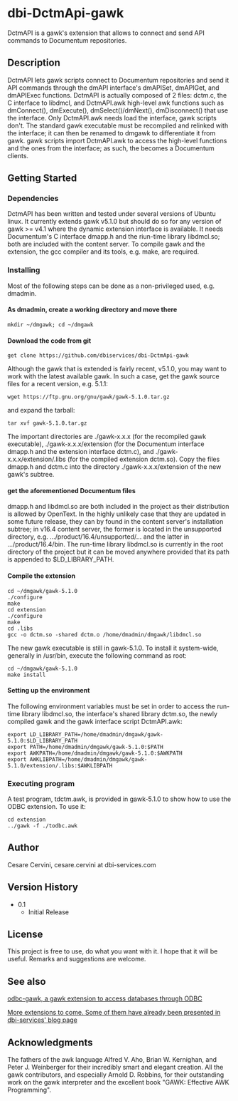 # dbi-DctmApi-gawk

DctmAPI is a gawk's extension that allows to connect and send API commands to Documentum repositories.

## Description

DctmAPI lets gawk scripts connect to Documentum repositories and send it API commands through the dmAPI interface's dmAPISet, dmAPIGet, and dmAPIExec functions.
DctmAPI is actually composed of 2 files: dctm.c, the C interface to libdmcl, and DctmAPI.awk high-level awk functions such as dmConnect(), dmExecute(), dmSelect()/dmNext(), dmDisconnect() that use the interface. Only DctmAPI.awk needs load the interface, gawk scripts don't.
The standard gawk executable must be recompiled and relinked with the interface; it can then be renamed to dmgawk to differentiate it from gawk.
gawk scripts import DctmAPI.awk to access the high-level functions and the ones from the interface; as such, the becomes a Documentum clients.

## Getting Started

### Dependencies

DctmAPI has been written and tested under several versions of Ubuntu linux.
It currently extends gawk v5.1.0 but should do so for any version of gawk >= v4.1 where the dynamic extension interface is available.
It needs Documentum's C interface dmapp.h and the riun-time library libdmcl.so; both are included with the content server.
To compile gawk and the extension, the gcc compiler and its tools, e.g. make, are required.

### Installing

Most of the following steps can be done as a non-privileged used, e.g. dmadmin.

#### As dmadmin, create a working directory and move there
```
mkdir ~/dmgawk; cd ~/dmgawk
```

#### Download the code from git
```
get clone https://github.com/dbiservices/dbi-DctmApi-gawk
```
Although the gawk that is extended is fairly recent, v5.1.0, you may want to work with the latest available gawk. In such a case, get the gawk source files for a recent version, e.g. 5.1.1:
```
wget https://ftp.gnu.org/gnu/gawk/gawk-5.1.0.tar.gz
```
and expand the tarball:
```
tar xvf gawk-5.1.0.tar.gz
```
The important directories are ./gawk-x.x.x (for the recompiled gawk executable), ./gawk-x.x.x/extension (for the Documentum interface dmapp.h and the extension interface dctm.c), and ./gawk-x.x.x/extension/.libs (for the compiled extension dctm.so). Copy the files dmapp.h and dctm.c into the directory ./gawk-x.x.x/extension of the new gawk's subtree.

#### get the aforementioned Documentum files
dmapp.h and libdmcl.so are both included in the project as their distribution is allowed by OpenText. In the highly unlikely case that they are updated in some future release, they can by found in the content server's installation subtree; in v16.4 content server, the former is located in the unsupported directory, e.g. .../product/16.4/unsupported/... and the latter in .../product/16.4/bin.
The run-time library libdmcl.so is currently in the root directory of the project but it can be moved anywhere provided that its path is appended to $LD_LIBRARY_PATH.

#### Compile the extension
```
cd ~/dmgawk/gawk-5.1.0
./configure
make
cd extension
./configure
make
cd .libs
gcc -o dctm.so -shared dctm.o /home/dmadmin/dmgawk/libdmcl.so
```

The new gawk executable is still in gawk-5.1.0. To install it system-wide, generally in /usr/bin, execute the following command as root:
```
cd ~/dmgawk/gawk-5.1.0
make install
```
#### Setting up the environment

The following environment variables must be set in order to access the run-time library libdmcl.so, the interface's shared library dctm.so, the newly compiled gawk and the gawk interface script DctmAPI.awk:
```
export LD_LIBRARY_PATH=/home/dmadmin/dmgawk/gawk-5.1.0:$LD_LIBRARY_PATH
export PATH=/home/dmadmin/dmgawk/gawk-5.1.0:$PATH
export AWKPATH=/home/dmadmin/dmgawk/gawk-5.1.0:$AWKPATH
export AWKLIBPATH=/home/dmadmin/dmgawk/gawk-5.1.0/extension/.libs:$AWKLIBPATH
```

### Executing program

A test program, tdctm.awk, is provided in gawk-5.1.0 to show how to use the ODBC extension. To use it:
```
cd extension
../gawk -f ./todbc.awk
```

## Author

Cesare Cervini, cesare.cervini at dbi-services.com

## Version History

* 0.1
    * Initial Release

## License

This project is free to use, do what you want with it. I hope that it will be useful. Remarks and suggestions are welcome.

## See also

[odbc-gawk, a gawk extension to access databases through ODBC](https://github.com/dbiservices/dbi-odbc-gawk "dbi-odbc-gawk")

[More extensions to come. Some of them have already been presented in dbi-services' blog page](https://blog.dbi-services.com/ "blogs dbi-services")

## Acknowledgments

The fathers of the awk language Alfred V. Aho, Brian W. Kernighan, and Peter J. Weinberger for their incredibly smart and elegant creation.
All the gawk contributors, and especially Arnold D. Robbins, for their outstanding work on the gawk interpreter and the excellent book "GAWK: Effective AWK Programming".


